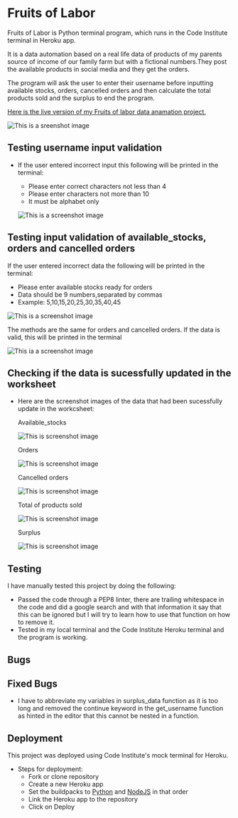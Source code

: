 # Fruits of Labor
Fruits of Labor is Python terminal program, which runs in the Code Institute terminal in Heroku app.

It is a data automation based on a real life data of products of my parents source of income of our family farm but with a fictional numbers.They post the available products in social media and they get the orders.

The program will ask the user to enter their username before inputting available stocks, orders, cancelled orders and then calculate the total products sold and the surplus to end the program.

[Here is the live version of my Fruits of labor data anamation project.](https://fruits-of-labor.herokuapp.com/)

![This is a sreenshot image](./assets/images/python_prog.png)

## Testing username input validation

* If the user entered incorrect input this following will be printed in the terminal:

  * Please enter correct characters not less than 4
  * Please enter characters not more than 10
  * It must be alphabet only

  ![This is a screenshot image](./assets/images/username_validation.png)

## Testing input validation of available_stocks, orders and cancelled orders

If the user entered incorrect data the following will be printed in the terminal:

  * Please enter available stocks ready for orders
  * Data should be 9 numbers,separated by commas
  * Example: 5,10,15,20,25,30,35,40,45

  ![This is a screenshot image](./assets/images/data_validation.png)

The methods are the same for orders and cancelled orders.
If the data is valid, this will be printed in the terminal

![This ia a screenshot image](./assets/images/valid_data.png)

## Checking if the data is sucessfully updated in the worksheet

* Here are the screenshot images of the data that had been sucessfully update in the workcsheet:
  
  Available_stocks

  ![This is screenshot image](./assets/images/available_stocks.png)

  Orders

   ![This is screenshot image](./assets/images/orders.png)

  Cancelled orders

   ![This is screenshot image](./assets/images/cancelled_orders.png)

  Total of products sold

   ![This is screenshot image](./assets/images/tops.png)

  Surplus

   ![This is screenshot image](./assets/images/surplus.png)

## Testing
I have manually tested this project by doing the following:

  * Passed the code through a PEP8 linter, there are trailing whitespace in the code and did a google search and with that information it say that this can be ignored but I will try to learn how to use that function on how to remove it.
  * Tested in my local terminal and the Code Institute Heroku terminal and the program is working.

## Bugs

  ## Fixed Bugs
  * I have to abbreviate my variables in surplus_data function as it is too long and removed the continue keyword in the get_username function as hinted in the editor that this cannot be nested in a function.

## Deployment

This project was deployed using Code Institute's mock terminal for Heroku.

  * Steps for deployment:
    * Fork or clone repository
    * Create a new Heroku app
    * Set the buildpacks to [Python](https://www.python.org/) and [NodeJS](https://nodejs.org/en/) in that order
    * Link the Heroku app to the repository
    * Click on Deploy
 
 
 









